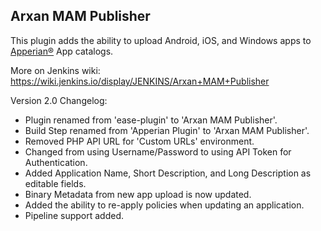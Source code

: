 Arxan MAM Publisher
-----------

This plugin adds the ability to upload Android, iOS, and Windows apps
 to [Apperian®](https://www.arxan.com/apperian/) App catalogs.

More on Jenkins wiki: https://wiki.jenkins.io/display/JENKINS/Arxan+MAM+Publisher

Version 2.0 Changelog:
 - Plugin renamed from 'ease-plugin' to 'Arxan MAM Publisher'.
 - Build Step renamed from 'Apperian Plugin' to 'Arxan MAM Publisher'.
 - Removed PHP API URL for 'Custom URLs' environment.
 - Changed from using Username/Password to using API Token for Authentication.
 - Added Application Name, Short Description, and Long Description as editable fields.
 - Binary Metadata from new app upload is now updated.
 - Added the ability to re-apply policies when updating an application.
 - Pipeline support added.